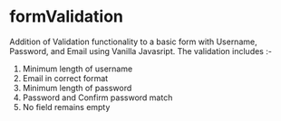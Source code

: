 # formValidation
Addition of Validation functionality to a basic form with Username, Password, and Email using Vanilla Javasript.
The validation includes :-
  1) Minimum length of username
  2) Email in correct format
  3) Minimum length of password
  4) Password and Confirm password match
  5) No field remains empty
